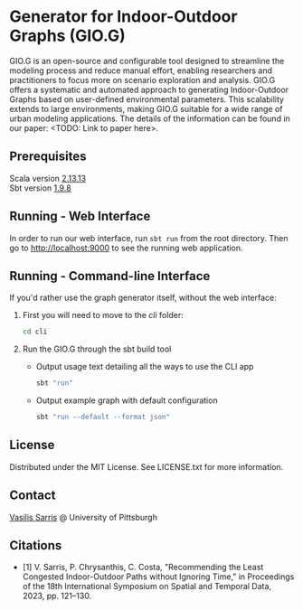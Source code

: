 # Generator for Indoor-Outdoor Graphs (GIO.G)

GIO.G is an open-source and configurable tool designed to streamline the modeling process and reduce manual effort, enabling researchers
and practitioners to focus more on scenario exploration and analysis. GIO.G offers a systematic and automated approach to generating Indoor-Outdoor
Graphs based on user-defined environmental parameters. This scalability extends to large environments, making GIO.G suitable for a wide range of
urban modeling applications. The details of the information can be found in our paper: <TODO: Link to paper here>.

## Prerequisites

Scala version [2.13.13](https://www.scala-lang.org/download/)  
Sbt version [1.9.8](https://www.scala-sbt.org/download/)

## Running - Web Interface

In order to run our web interface, run ```sbt run``` from the root directory. Then go to <http://localhost:9000> to see the running web application.

## Running - Command-line Interface

If you'd rather use the graph generator itself, without the web interface: 

1. First you will need to move to the *cli* folder: 
    ```bash 
    cd cli
    ```
2. Run the GIO.G through the sbt build tool
    - Output usage text detailing all the ways to use the CLI app
        ```bash 
        sbt "run"
        ```

    - Output example graph with default configuration
        ```bash
        sbt "run --default --format json" 
        ```

## License

Distributed under the MIT License. See LICENSE.txt for more information.

## Contact

[Vasilis Sarris](https://github.com/sarrisv) @ University of Pittsburgh

## Citations

- [1] V. Sarris, P. Chrysanthis, C. Costa, "Recommending the Least Congested Indoor-Outdoor Paths without Ignoring Time," in Proceedings of the 18th International Symposium on Spatial and Temporal Data, 2023, pp. 121–130.


